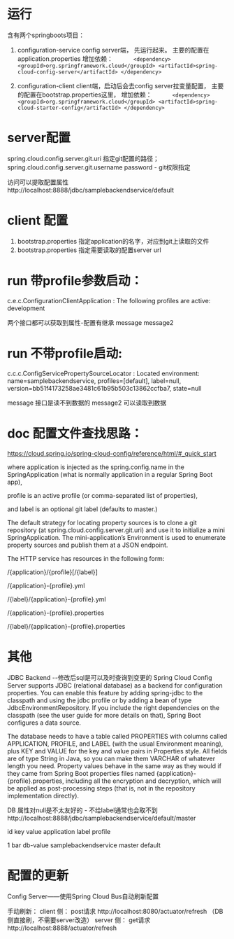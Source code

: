 # 运行
含有两个springboots项目：

1. configuration-service  config server端， 先运行起来。
主要的配置在application.properties
增加依赖：
`		<dependency>
 			<groupId>org.springframework.cloud</groupId>
 			<artifactId>spring-cloud-config-server</artifactId>
 		</dependency>
`

2. configuration-client client端，启动后会去config server拉变量配置，
主要的配置在bootstrap.properties这里，
增加依赖：
`		<dependency>
 			<groupId>org.springframework.cloud</groupId>
 			<artifactId>spring-cloud-starter-config</artifactId>
 		</dependency>
`
# server配置
 spring.cloud.config.server.git.uri 指定git配置的路径；
 spring.cloud.config.server.git.username password - git权限指定
 
  访问可以提取配置属性
 http://localhost:8888/jdbc/samplebackendservice/default
 
# client 配置
1. bootstrap.properties 指定application的名字，对应到git上读取的文件
2. bootstrap.properties 指定需要读取的配置server url

# run 带profile参数启动：
 c.e.c.ConfigurationClientApplication     : The following profiles are active: development

两个接口都可以获取到属性-配置有继承
message
message2 

# run 不带profile启动:
 c.c.c.ConfigServicePropertySourceLocator : Located environment: name=samplebackendservice, profiles=[default], label=null, version=bb51f4173258ae3481c61b95b503c13862ccfba7, state=null

message 接口是读不到数据的
message2 可以读取到数据
# doc 配置文件查找思路：

https://cloud.spring.io/spring-cloud-config/reference/html/#_quick_start

where application is injected as the spring.config.name in the SpringApplication (what is normally application in a regular Spring Boot app),

profile is an active profile (or comma-separated list of properties), 

and label is an optional git label (defaults to master.)

The default strategy for locating property sources is to clone a git repository (at spring.cloud.config.server.git.uri) and use it to initialize a mini SpringApplication. The mini-application’s Environment is used to enumerate property sources and publish them at a JSON endpoint.

The HTTP service has resources in the following form:

/{application}/{profile}[/{label}]

/{application}-{profile}.yml

/{label}/{application}-{profile}.yml

/{application}-{profile}.properties

/{label}/{application}-{profile}.properties

# 其他
JDBC Backend  --修改后sql是可以及时查询到变更的
Spring Cloud Config Server supports JDBC (relational database) as a backend for configuration properties. You can enable this feature by adding spring-jdbc to the classpath and using the jdbc profile or by adding a bean of type JdbcEnvironmentRepository. If you include the right dependencies on the classpath (see the user guide for more details on that), Spring Boot configures a data source.

The database needs to have a table called PROPERTIES with columns called APPLICATION, PROFILE, and LABEL (with the usual Environment meaning), plus KEY and VALUE for the key and value pairs in Properties style. All fields are of type String in Java, so you can make them VARCHAR of whatever length you need. Property values behave in the same way as they would if they came from Spring Boot properties files named {application}-{profile}.properties, including all the encryption and decryption, which will be applied as post-processing steps (that is, not in the repository implementation directly).

DB 属性对null是不太友好的 - 不给label通常也会取不到
http://localhost:8888/jdbc/samplebackendservice/default/master 

id  key    value       application         label profile

1	bar	db-value	samplebackendservice	master	default

# 配置的更新
 Config Server——使用Spring Cloud Bus自动刷新配置

 手动刷新：
  client 侧： post请求 http://localhost:8080/actuator/refresh  （DB侧直接刷，不需要server改造）
  server 侧： get请求 http://localhost:8888/actuator/refresh